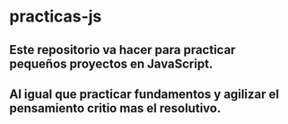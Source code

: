 # practicas-js

## Este repositorio va hacer para practicar pequeños proyectos en JavaScript.
## Al igual que practicar fundamentos y agilizar el pensamiento critio mas el resolutivo.
